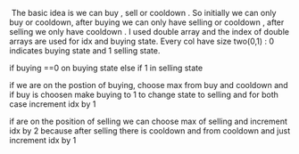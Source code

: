 ​
The basic idea is we can buy , sell or cooldown . So initially we can only buy or cooldown, after buying we can only have selling or cooldown , after selling we only have cooldown . I used double array and the index of double arrays are used for idx and buying state. Every col have size two(0,1) : 0 indicates buying state and 1 selling state.

 if buying ==0 on buying state else if 1 in selling state

if we are on the postion of buying, choose max from buy and cooldown and if buy is choosen make buying to 1 to change state to selling and for both case increment idx by 1

 if are on the position of selling we can choose max of  selling and increment idx by 2 because after selling there 
 is cooldown and from  cooldown and just increment idx by 1 

